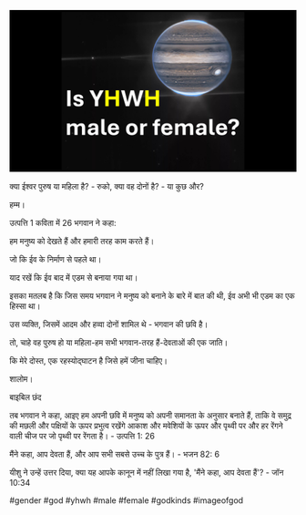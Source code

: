 ![Video cover image](../cover.jpg)

क्या ईश्वर पुरुष या महिला है? - रुको, क्या वह दोनों है? - या कुछ और?

हम्म।

उत्पत्ति 1 कविता में 26 भगवान ने कहा:

हम मनुष्य को देखते हैं और हमारी तरह काम करते हैं।

जो कि ईव के निर्माण से पहले था।

याद रखें कि ईव बाद में एडम से बनाया गया था।

इसका मतलब है कि जिस समय भगवान ने मनुष्य को बनाने के बारे में बात की थी, ईव अभी भी एडम का एक हिस्सा था।

उस व्यक्ति, जिसमें आदम और हव्वा दोनों शामिल थे - भगवान की छवि है।

तो, चाहे वह पुरुष हो या महिला-हम सभी भगवान-तरह हैं-देवताओं की एक जाति।

कि मेरे दोस्त, एक रहस्योद्घाटन है जिसे हमें जीना चाहिए।

शालोम।

बाइबिल छंद

तब भगवान ने कहा, आइए हम अपनी छवि में मनुष्य को अपनी समानता के अनुसार बनाते हैं, ताकि वे समुद्र की मछली और पक्षियों के ऊपर प्रभुत्व रखेंगे आकाश और मवेशियों के ऊपर और पृथ्वी पर और हर रेंगने वाली चीज पर जो पृथ्वी पर रेंगता है। - उत्पत्ति 1: 26

मैंने कहा, आप देवता हैं, और आप सभी सबसे उच्च के पुत्र हैं। - भजन 82: 6

यीशु ने उन्हें उत्तर दिया, क्या यह आपके कानून में नहीं लिखा गया है, 'मैंने कहा, आप देवता हैं'? - जॉन 10:34

#gender #god #yhwh #male #female #godkinds #imageofgod